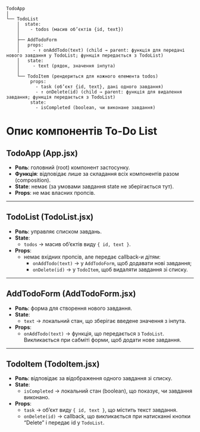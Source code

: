 ```text
TodoApp
│
└── TodoList
    │  state:
    │    - todos (масив об’єктів {id, text})
    │ 
    ├── AddTodoForm
    │   props:
    │     - ↑ onAddTodo(text) (child → parent: функція для передачі нового завдання у TodoList; функція передається з TodoList)
    │   state:
    │     - text (рядок, значення інпута)
    │ 
    └── TodoItem (рендериться для кожного елемента todos)
         props:
           - task (об’єкт {id, text}, дані одного завдання)
           - ↑ onDelete(id) (child → parent: функція для видалення завдання; функція передається з TodoList)
         state:
           - isCompleted (boolean, чи виконане завдання)
```

# Опис компонентів To-Do List

## TodoApp (App.jsx)
- **Роль**: головний (root) компонент застосунку.
- **Функція**: відповідає лише за складання всіх компонентів разом (composition).
- **State**: немає (за умовами завдання state не зберігається тут).
- **Props**: не має власних пропсів.
---

## TodoList (TodoList.jsx)
- **Роль**: управляє списком завдань.
- **State**:
    - `todos` → масив об’єктів виду `{ id, text }`.
- **Props**:
    - немає вхідних пропсів, але передає callback-и дітям:
        - `onAddTodo(text)` → у `AddTodoForm`, щоб додавати нові завдання;
        - `onDelete(id)` → у `TodoItem`, щоб видаляти завдання зі списку.
---

## AddTodoForm (AddTodoForm.jsx)
- **Роль**: форма для створення нового завдання.
- **State**:
    - `text` → локальний стан, що зберігає введене значення з інпута.
- **Props**:
    - `onAddTodo(text)` → функція, що передається з `TodoList`. Викликається при сабміті форми, щоб додати нове завдання.
---

## TodoItem (TodoItem.jsx)
- **Роль**: відповідає за відображення одного завдання зі списку.
- **State**:
    - `isCompleted` → локальний стан (boolean), що показує, чи завдання виконано.
- **Props**:
    - `task` → об’єкт виду `{ id, text }`, що містить текст завдання.
    - `onDelete(id)` → callback, що викликається при натисканні кнопки “Delete” і передає id у `TodoList`.